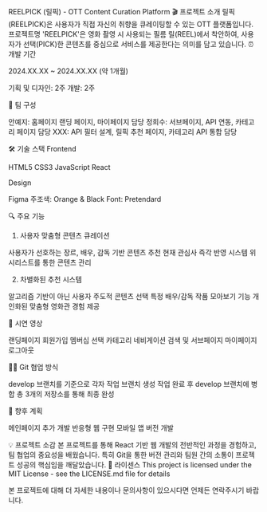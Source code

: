 REELPICK (릴픽) - OTT Content Curation Platform
🎬 프로젝트 소개
릴픽(REELPICK)은 사용자가 직접 자신의 취향을 큐레이팅할 수 있는 OTT 플랫폼입니다. 프로젝트명 'REELPICK'은 영화 촬영 시 사용되는 필름 릴(REEL)에서 착안하여, 사용자가 선택(PICK)한 콘텐츠를 중심으로 서비스를 제공한다는 의미를 담고 있습니다.
⏰ 개발 기간

2024.XX.XX ~ 2024.XX.XX (약 1개월)

기획 및 디자인: 2주
개발: 2주



👥 팀 구성

안예지: 홈페이지 랜딩 페이지, 마이페이지 담당
정희수: 서브페이지, API 연동, 카테고리 페이지 담당
XXX: API 필터 설계, 릴픽 추천 페이지, 카테고리 API 통합 담당

🛠 기술 스택
Frontend

HTML5
CSS3
JavaScript
React

Design

Figma
주조색: Orange & Black
Font: Pretendard

🔍 주요 기능
1. 사용자 맞춤형 콘텐츠 큐레이션

사용자가 선호하는 장르, 배우, 감독 기반 콘텐츠 추천
현재 관심사 즉각 반영 시스템
위시리스트를 통한 콘텐츠 관리

2. 차별화된 추천 시스템

알고리즘 기반이 아닌 사용자 주도적 콘텐츠 선택
특정 배우/감독 작품 모아보기 기능
개인화된 맞춤형 영화관 경험 제공

📱 시연 영상

랜딩페이지
회원가입
멤버십 선택
카테고리 네비게이션
검색 및 서브페이지
마이페이지
로그아웃

👨‍💻 Git 협업 방식

develop 브랜치를 기준으로 각자 작업 브랜치 생성
작업 완료 후 develop 브랜치에 병합
총 3개의 저장소를 통해 최종 완성

🚀 향후 계획

메인페이지 추가 개발
반응형 웹 구현
모바일 앱 버전 개발

💡 프로젝트 소감
본 프로젝트를 통해 React 기반 웹 개발의 전반적인 과정을 경험하고, 팀 협업의 중요성을 배웠습니다. 특히 Git을 통한 버전 관리와 팀원 간의 소통이 프로젝트 성공의 핵심임을 깨달았습니다.
📌 라이센스
This project is licensed under the MIT License - see the LICENSE.md file for details

본 프로젝트에 대해 더 자세한 내용이나 문의사항이 있으시다면 언제든 연락주시기 바랍니다.
